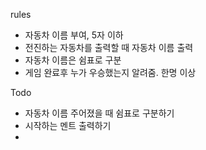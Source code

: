 rules
- 자동차 이름 부여, 5자 이하
- 전진하는 자동차를 출력할 때 자동차 이름 출력
- 자동차 이름은 쉼표로 구분
- 게임 완료후 누가 우승했는지 알려줌. 한명 이상

Todo
- 자동차 이름 주어졌을 때 쉼표로 구분하기
- 시작하는 멘트 출력하기
- 